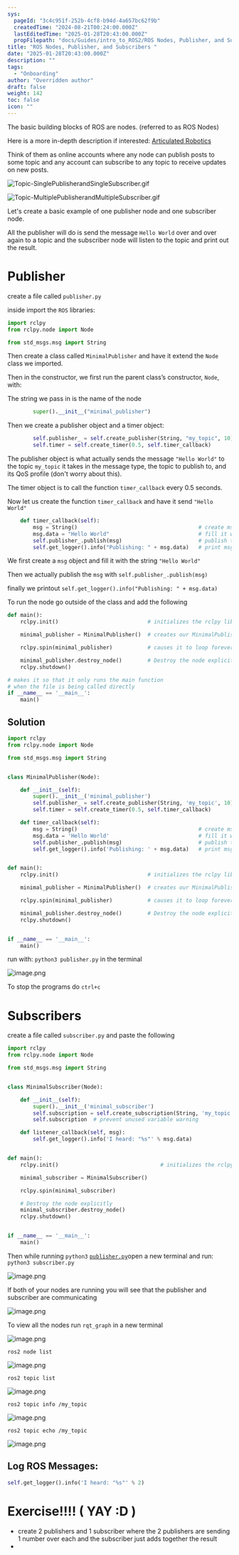 ```yaml
---
sys:
  pageId: "3c4c951f-252b-4cf8-b94d-4a657bc62f9b"
  createdTime: "2024-08-21T00:24:00.000Z"
  lastEditedTime: "2025-01-28T20:43:00.000Z"
  propFilepath: "docs/Guides/intro_to_ROS2/ROS Nodes, Publisher, and Subscribers .md"
title: "ROS Nodes, Publisher, and Subscribers "
date: "2025-01-28T20:43:00.000Z"
description: ""
tags:
  - "Onboarding"
author: "Overridden author"
draft: false
weight: 142
toc: false
icon: ""
---
```


The basic building blocks of ROS are nodes. (referred to as ROS Nodes)

Here is a more in-depth description if interested: [Articulated Robotics](https://articulatedrobotics.xyz/tutorials/ready-for-ros/ros-overview#2-nodes)

Think of them as online accounts where any node can publish posts to some topic and any account can subscribe to any topic to receive updates on new posts.

![Topic-SinglePublisherandSingleSubscriber.gif](https://docs.ros.org/en/humble/_images/Topic-SinglePublisherandSingleSubscriber.gif)

![Topic-MultiplePublisherandMultipleSubscriber.gif](https://docs.ros.org/en/humble/_images/Topic-MultiplePublisherandMultipleSubscriber.gif)

Let's create a basic example of one publisher node and one subscriber node.

All the publisher will do is send the message `Hello World` over and over again to a topic and the subscriber node will listen to the topic and print out the result.

# Publisher

create a file called `publisher.py` 

inside import the `ROS` libraries:

```python
import rclpy
from rclpy.node import Node

from std_msgs.msg import String
```

Then create a class called `MinimalPublisher` and have it extend the `Node` class we imported.

Then in the constructor, we first run the parent class’s constructor, `Node`, with:

The string we pass in is the name of the node

```python
        super().__init__("minimal_publisher")
```

Then we create a publisher object and a timer object:

```python
        self.publisher_ = self.create_publisher(String, "my_topic", 10)
        self.timer = self.create_timer(0.5, self.timer_callback)
```

The publisher object is what actually sends the message `"Hello World"` to the topic `my_topic` it takes in the message type, the topic to publish to, and its QoS profile (don't worry about this).

The timer object is to call the function `timer_callback` every 0.5 seconds.

Now let us create the function `timer_callback` and have it send `"Hello World"`

```python
    def timer_callback(self):
        msg = String()                                      # create msg object
        msg.data = "Hello World"                            # fill it with data
        self.publisher_.publish(msg)                        # publish the message
        self.get_logger().info("Publishing: " + msg.data)   # print msg
```

We first create a `msg` object and fill it with the string `"Hello World"`

Then we actually publish the `msg` with `self.publisher_.publish(msg)`

finally we printout `self.get_logger().info("Publishing: " + msg.data)`

To run the node go outside of the class and add the following

```python
def main():
    rclpy.init()                            # initializes the rclpy library

    minimal_publisher = MinimalPublisher()  # creates our MinimalPublisher object

    rclpy.spin(minimal_publisher)           # causes it to loop forever

    minimal_publisher.destroy_node()        # Destroy the node explicitly
    rclpy.shutdown()

# makes it so that it only runs the main function
# when the file is being called directly
if __name__ == '__main__': 
    main()
```

## Solution

```python
import rclpy
from rclpy.node import Node

from std_msgs.msg import String


class MinimalPublisher(Node):

    def __init__(self):
        super().__init__('minimal_publisher')
        self.publisher_ = self.create_publisher(String, 'my_topic', 10)
        self.timer = self.create_timer(0.5, self.timer_callback)

    def timer_callback(self):
        msg = String()                                      # create msg object
        msg.data = 'Hello World'                            # fill it with data
        self.publisher_.publish(msg)                        # publish the message
        self.get_logger().info('Publishing: ' + msg.data)   # print msg


def main():
    rclpy.init()                            # initializes the rclpy library

    minimal_publisher = MinimalPublisher()  # creates our MinimalPublisher object

    rclpy.spin(minimal_publisher)           # causes it to loop forever

    minimal_publisher.destroy_node()        # Destroy the node explicitly
    rclpy.shutdown()


if __name__ == '__main__':
    main()
```

run with: `python3 publisher.py` in the terminal

![image.png](https://prod-files-secure.s3.us-west-2.amazonaws.com/d518164a-d88e-44d1-a4ee-3adb3bd8bce0/9214accb-ad5b-44f1-a31c-b3167c59138b/image.png?X-Amz-Algorithm=AWS4-HMAC-SHA256&X-Amz-Content-Sha256=UNSIGNED-PAYLOAD&X-Amz-Credential=ASIAZI2LB466ZJ64TQ3P%2F20250204%2Fus-west-2%2Fs3%2Faws4_request&X-Amz-Date=20250204T181022Z&X-Amz-Expires=3600&X-Amz-Security-Token=IQoJb3JpZ2luX2VjEBoaCXVzLXdlc3QtMiJHMEUCIHH8ECablfoxOUgQ%2FG1CNH6PJLosZD7EtMBkovIU09aPAiEA0hoRa9qBS%2B2%2FUniImW56hMp1bprLtcxcP7U9ioHVQX8q%2FwMIMxAAGgw2Mzc0MjMxODM4MDUiDEF1v1B%2B1lci5cEsOSrcA909cQ%2FKmUZHSbH972DkLuAx5rMSasoXhMWwhpH5hcRNREONUlWST4ipHRyYFdrQb1BZWsWDxza1vcI6%2BxB%2FdPlrZGJodZGSqaWajXJXAkTBJ2U4CL%2F34DwJ4NBqaG%2Bi9ofugSD4RNDj1Ye0Csum9bxuhMm3mYb6pKb6ES9YnuLsVjqpQLuAF94GwalzXKDaJdK1EwtwmI6%2FUp1Mwjz%2Fu80OuBOdo%2BghUCy2PFs1OZphkG5hXd%2Btmkdx2XmJvrcIpmMlFVSiFqu3sCi%2BTU0ET8yPgq7K%2FfL9CXcA2pbjYwgRbRVJc39zv3TwA1cGlqI8CFfWfzjiDS6UkvUq1r6NNlZSylHkq3e3rq5JLP6sNhFYcdvytnCzLgmTyh6EceSvM9JkjrtLEeYgs6%2FG569o5u06lOivjnk7eyT2ik27okWQ37ohycMmrsKGsm%2BjbVYe096Sma3FSe73PPrcmDvahfLHnTXP3SZ74u%2BWcpc6%2BISpLskyt%2B4LKxlr%2BS1RmhlZV75KZ1x6L0N%2Bx6Qpk0tDZHZoBuSZ1QmpMkQnYpYvu93E3R2TxkbzwkSPky7RoUpVebScqxuDfIqUpJaMGmx0%2BQtmYF8aIuGRyYYhwGGJcfFJXjULrIZiIXHM8zUuMKSjib0GOqUB%2B5Z2085%2FiT8Clw5rl9bruNK%2BqSI7PkUgQKNBOODLG6dtT9u20tDjZg74npwi%2BZO0gJrJPo6uempRGRfXjkFVuBjQw%2FAPb7yk44%2Bb6FL0Crn0fEhzN7asKpGPYV6QGI9vtDkkqzwgUu6V3wMGobEybrxiWjMfxU%2B9iRSPW80TbMnkKfQZjlHOYe5QMRx9fDHrF4B%2FpkCDpN1BPQhhVCoXPb5eHOLQ&X-Amz-Signature=b4567fcf703bc36c3275db7318719b757984df69b29a2abfd57707279afcb65f&X-Amz-SignedHeaders=host&x-id=GetObject)

To stop the programs do `ctrl+c`

# Subscribers

create a file called `subscriber.py` and paste the following

```python
import rclpy
from rclpy.node import Node

from std_msgs.msg import String


class MinimalSubscriber(Node):

    def __init__(self):
        super().__init__('minimal_subscriber')
        self.subscription = self.create_subscription(String, 'my_topic', self.listener_callback, 10)
        self.subscription  # prevent unused variable warning

    def listener_callback(self, msg):
        self.get_logger().info('I heard: "%s"' % msg.data)


def main():
    rclpy.init()                                # initializes the rclpy library

    minimal_subscriber = MinimalSubscriber()

    rclpy.spin(minimal_subscriber)

    # Destroy the node explicitly
    minimal_subscriber.destroy_node()
    rclpy.shutdown()


if __name__ == '__main__':
    main()
```

Then while running `python3` [`publisher.py`](http://publisher.py/)open a new terminal and run: `python3 subscriber.py` 

![image.png](https://prod-files-secure.s3.us-west-2.amazonaws.com/d518164a-d88e-44d1-a4ee-3adb3bd8bce0/611fccf2-c738-4dbd-94e9-98f209092866/image.png?X-Amz-Algorithm=AWS4-HMAC-SHA256&X-Amz-Content-Sha256=UNSIGNED-PAYLOAD&X-Amz-Credential=ASIAZI2LB466ZJ64TQ3P%2F20250204%2Fus-west-2%2Fs3%2Faws4_request&X-Amz-Date=20250204T181022Z&X-Amz-Expires=3600&X-Amz-Security-Token=IQoJb3JpZ2luX2VjEBoaCXVzLXdlc3QtMiJHMEUCIHH8ECablfoxOUgQ%2FG1CNH6PJLosZD7EtMBkovIU09aPAiEA0hoRa9qBS%2B2%2FUniImW56hMp1bprLtcxcP7U9ioHVQX8q%2FwMIMxAAGgw2Mzc0MjMxODM4MDUiDEF1v1B%2B1lci5cEsOSrcA909cQ%2FKmUZHSbH972DkLuAx5rMSasoXhMWwhpH5hcRNREONUlWST4ipHRyYFdrQb1BZWsWDxza1vcI6%2BxB%2FdPlrZGJodZGSqaWajXJXAkTBJ2U4CL%2F34DwJ4NBqaG%2Bi9ofugSD4RNDj1Ye0Csum9bxuhMm3mYb6pKb6ES9YnuLsVjqpQLuAF94GwalzXKDaJdK1EwtwmI6%2FUp1Mwjz%2Fu80OuBOdo%2BghUCy2PFs1OZphkG5hXd%2Btmkdx2XmJvrcIpmMlFVSiFqu3sCi%2BTU0ET8yPgq7K%2FfL9CXcA2pbjYwgRbRVJc39zv3TwA1cGlqI8CFfWfzjiDS6UkvUq1r6NNlZSylHkq3e3rq5JLP6sNhFYcdvytnCzLgmTyh6EceSvM9JkjrtLEeYgs6%2FG569o5u06lOivjnk7eyT2ik27okWQ37ohycMmrsKGsm%2BjbVYe096Sma3FSe73PPrcmDvahfLHnTXP3SZ74u%2BWcpc6%2BISpLskyt%2B4LKxlr%2BS1RmhlZV75KZ1x6L0N%2Bx6Qpk0tDZHZoBuSZ1QmpMkQnYpYvu93E3R2TxkbzwkSPky7RoUpVebScqxuDfIqUpJaMGmx0%2BQtmYF8aIuGRyYYhwGGJcfFJXjULrIZiIXHM8zUuMKSjib0GOqUB%2B5Z2085%2FiT8Clw5rl9bruNK%2BqSI7PkUgQKNBOODLG6dtT9u20tDjZg74npwi%2BZO0gJrJPo6uempRGRfXjkFVuBjQw%2FAPb7yk44%2Bb6FL0Crn0fEhzN7asKpGPYV6QGI9vtDkkqzwgUu6V3wMGobEybrxiWjMfxU%2B9iRSPW80TbMnkKfQZjlHOYe5QMRx9fDHrF4B%2FpkCDpN1BPQhhVCoXPb5eHOLQ&X-Amz-Signature=0086360eaa8ba594e4b04a482fabc692e1931018aede7a3835d1d9b019bebde3&X-Amz-SignedHeaders=host&x-id=GetObject)

If both of your nodes are running you will see that the publisher and subscriber are communicating

![image.png](https://prod-files-secure.s3.us-west-2.amazonaws.com/d518164a-d88e-44d1-a4ee-3adb3bd8bce0/eea428b5-1cf0-43bb-a30b-81cbaf6c5c78/image.png?X-Amz-Algorithm=AWS4-HMAC-SHA256&X-Amz-Content-Sha256=UNSIGNED-PAYLOAD&X-Amz-Credential=ASIAZI2LB466ZJ64TQ3P%2F20250204%2Fus-west-2%2Fs3%2Faws4_request&X-Amz-Date=20250204T181022Z&X-Amz-Expires=3600&X-Amz-Security-Token=IQoJb3JpZ2luX2VjEBoaCXVzLXdlc3QtMiJHMEUCIHH8ECablfoxOUgQ%2FG1CNH6PJLosZD7EtMBkovIU09aPAiEA0hoRa9qBS%2B2%2FUniImW56hMp1bprLtcxcP7U9ioHVQX8q%2FwMIMxAAGgw2Mzc0MjMxODM4MDUiDEF1v1B%2B1lci5cEsOSrcA909cQ%2FKmUZHSbH972DkLuAx5rMSasoXhMWwhpH5hcRNREONUlWST4ipHRyYFdrQb1BZWsWDxza1vcI6%2BxB%2FdPlrZGJodZGSqaWajXJXAkTBJ2U4CL%2F34DwJ4NBqaG%2Bi9ofugSD4RNDj1Ye0Csum9bxuhMm3mYb6pKb6ES9YnuLsVjqpQLuAF94GwalzXKDaJdK1EwtwmI6%2FUp1Mwjz%2Fu80OuBOdo%2BghUCy2PFs1OZphkG5hXd%2Btmkdx2XmJvrcIpmMlFVSiFqu3sCi%2BTU0ET8yPgq7K%2FfL9CXcA2pbjYwgRbRVJc39zv3TwA1cGlqI8CFfWfzjiDS6UkvUq1r6NNlZSylHkq3e3rq5JLP6sNhFYcdvytnCzLgmTyh6EceSvM9JkjrtLEeYgs6%2FG569o5u06lOivjnk7eyT2ik27okWQ37ohycMmrsKGsm%2BjbVYe096Sma3FSe73PPrcmDvahfLHnTXP3SZ74u%2BWcpc6%2BISpLskyt%2B4LKxlr%2BS1RmhlZV75KZ1x6L0N%2Bx6Qpk0tDZHZoBuSZ1QmpMkQnYpYvu93E3R2TxkbzwkSPky7RoUpVebScqxuDfIqUpJaMGmx0%2BQtmYF8aIuGRyYYhwGGJcfFJXjULrIZiIXHM8zUuMKSjib0GOqUB%2B5Z2085%2FiT8Clw5rl9bruNK%2BqSI7PkUgQKNBOODLG6dtT9u20tDjZg74npwi%2BZO0gJrJPo6uempRGRfXjkFVuBjQw%2FAPb7yk44%2Bb6FL0Crn0fEhzN7asKpGPYV6QGI9vtDkkqzwgUu6V3wMGobEybrxiWjMfxU%2B9iRSPW80TbMnkKfQZjlHOYe5QMRx9fDHrF4B%2FpkCDpN1BPQhhVCoXPb5eHOLQ&X-Amz-Signature=58723d128989145b84f314533f905b4c67f356fbb00f24621d95ba8a605c78e2&X-Amz-SignedHeaders=host&x-id=GetObject)

To view all the nodes run `rqt_graph` in a new terminal

![image.png](https://prod-files-secure.s3.us-west-2.amazonaws.com/d518164a-d88e-44d1-a4ee-3adb3bd8bce0/1d98e964-4318-4d62-b5c4-8c8f78368598/image.png?X-Amz-Algorithm=AWS4-HMAC-SHA256&X-Amz-Content-Sha256=UNSIGNED-PAYLOAD&X-Amz-Credential=ASIAZI2LB466ZJ64TQ3P%2F20250204%2Fus-west-2%2Fs3%2Faws4_request&X-Amz-Date=20250204T181022Z&X-Amz-Expires=3600&X-Amz-Security-Token=IQoJb3JpZ2luX2VjEBoaCXVzLXdlc3QtMiJHMEUCIHH8ECablfoxOUgQ%2FG1CNH6PJLosZD7EtMBkovIU09aPAiEA0hoRa9qBS%2B2%2FUniImW56hMp1bprLtcxcP7U9ioHVQX8q%2FwMIMxAAGgw2Mzc0MjMxODM4MDUiDEF1v1B%2B1lci5cEsOSrcA909cQ%2FKmUZHSbH972DkLuAx5rMSasoXhMWwhpH5hcRNREONUlWST4ipHRyYFdrQb1BZWsWDxza1vcI6%2BxB%2FdPlrZGJodZGSqaWajXJXAkTBJ2U4CL%2F34DwJ4NBqaG%2Bi9ofugSD4RNDj1Ye0Csum9bxuhMm3mYb6pKb6ES9YnuLsVjqpQLuAF94GwalzXKDaJdK1EwtwmI6%2FUp1Mwjz%2Fu80OuBOdo%2BghUCy2PFs1OZphkG5hXd%2Btmkdx2XmJvrcIpmMlFVSiFqu3sCi%2BTU0ET8yPgq7K%2FfL9CXcA2pbjYwgRbRVJc39zv3TwA1cGlqI8CFfWfzjiDS6UkvUq1r6NNlZSylHkq3e3rq5JLP6sNhFYcdvytnCzLgmTyh6EceSvM9JkjrtLEeYgs6%2FG569o5u06lOivjnk7eyT2ik27okWQ37ohycMmrsKGsm%2BjbVYe096Sma3FSe73PPrcmDvahfLHnTXP3SZ74u%2BWcpc6%2BISpLskyt%2B4LKxlr%2BS1RmhlZV75KZ1x6L0N%2Bx6Qpk0tDZHZoBuSZ1QmpMkQnYpYvu93E3R2TxkbzwkSPky7RoUpVebScqxuDfIqUpJaMGmx0%2BQtmYF8aIuGRyYYhwGGJcfFJXjULrIZiIXHM8zUuMKSjib0GOqUB%2B5Z2085%2FiT8Clw5rl9bruNK%2BqSI7PkUgQKNBOODLG6dtT9u20tDjZg74npwi%2BZO0gJrJPo6uempRGRfXjkFVuBjQw%2FAPb7yk44%2Bb6FL0Crn0fEhzN7asKpGPYV6QGI9vtDkkqzwgUu6V3wMGobEybrxiWjMfxU%2B9iRSPW80TbMnkKfQZjlHOYe5QMRx9fDHrF4B%2FpkCDpN1BPQhhVCoXPb5eHOLQ&X-Amz-Signature=cbdaf7f275a9a3393569de43fe5d8d699317dafd8aaee082a9fb6e1ee9bedba1&X-Amz-SignedHeaders=host&x-id=GetObject)

`ros2 node list`

![image.png](https://prod-files-secure.s3.us-west-2.amazonaws.com/d518164a-d88e-44d1-a4ee-3adb3bd8bce0/680ac8cf-e6d9-4164-9ece-5b9a6fccffee/image.png?X-Amz-Algorithm=AWS4-HMAC-SHA256&X-Amz-Content-Sha256=UNSIGNED-PAYLOAD&X-Amz-Credential=ASIAZI2LB466ZJ64TQ3P%2F20250204%2Fus-west-2%2Fs3%2Faws4_request&X-Amz-Date=20250204T181022Z&X-Amz-Expires=3600&X-Amz-Security-Token=IQoJb3JpZ2luX2VjEBoaCXVzLXdlc3QtMiJHMEUCIHH8ECablfoxOUgQ%2FG1CNH6PJLosZD7EtMBkovIU09aPAiEA0hoRa9qBS%2B2%2FUniImW56hMp1bprLtcxcP7U9ioHVQX8q%2FwMIMxAAGgw2Mzc0MjMxODM4MDUiDEF1v1B%2B1lci5cEsOSrcA909cQ%2FKmUZHSbH972DkLuAx5rMSasoXhMWwhpH5hcRNREONUlWST4ipHRyYFdrQb1BZWsWDxza1vcI6%2BxB%2FdPlrZGJodZGSqaWajXJXAkTBJ2U4CL%2F34DwJ4NBqaG%2Bi9ofugSD4RNDj1Ye0Csum9bxuhMm3mYb6pKb6ES9YnuLsVjqpQLuAF94GwalzXKDaJdK1EwtwmI6%2FUp1Mwjz%2Fu80OuBOdo%2BghUCy2PFs1OZphkG5hXd%2Btmkdx2XmJvrcIpmMlFVSiFqu3sCi%2BTU0ET8yPgq7K%2FfL9CXcA2pbjYwgRbRVJc39zv3TwA1cGlqI8CFfWfzjiDS6UkvUq1r6NNlZSylHkq3e3rq5JLP6sNhFYcdvytnCzLgmTyh6EceSvM9JkjrtLEeYgs6%2FG569o5u06lOivjnk7eyT2ik27okWQ37ohycMmrsKGsm%2BjbVYe096Sma3FSe73PPrcmDvahfLHnTXP3SZ74u%2BWcpc6%2BISpLskyt%2B4LKxlr%2BS1RmhlZV75KZ1x6L0N%2Bx6Qpk0tDZHZoBuSZ1QmpMkQnYpYvu93E3R2TxkbzwkSPky7RoUpVebScqxuDfIqUpJaMGmx0%2BQtmYF8aIuGRyYYhwGGJcfFJXjULrIZiIXHM8zUuMKSjib0GOqUB%2B5Z2085%2FiT8Clw5rl9bruNK%2BqSI7PkUgQKNBOODLG6dtT9u20tDjZg74npwi%2BZO0gJrJPo6uempRGRfXjkFVuBjQw%2FAPb7yk44%2Bb6FL0Crn0fEhzN7asKpGPYV6QGI9vtDkkqzwgUu6V3wMGobEybrxiWjMfxU%2B9iRSPW80TbMnkKfQZjlHOYe5QMRx9fDHrF4B%2FpkCDpN1BPQhhVCoXPb5eHOLQ&X-Amz-Signature=4240302e977fcd8ff1b76fd0a5180a9af069f97cd04952a0217bfd396c75a11e&X-Amz-SignedHeaders=host&x-id=GetObject)

`ros2 topic list`

![image.png](https://prod-files-secure.s3.us-west-2.amazonaws.com/d518164a-d88e-44d1-a4ee-3adb3bd8bce0/eee2ebe1-27ef-4a4a-96fb-2ca54126fb29/image.png?X-Amz-Algorithm=AWS4-HMAC-SHA256&X-Amz-Content-Sha256=UNSIGNED-PAYLOAD&X-Amz-Credential=ASIAZI2LB466ZJ64TQ3P%2F20250204%2Fus-west-2%2Fs3%2Faws4_request&X-Amz-Date=20250204T181022Z&X-Amz-Expires=3600&X-Amz-Security-Token=IQoJb3JpZ2luX2VjEBoaCXVzLXdlc3QtMiJHMEUCIHH8ECablfoxOUgQ%2FG1CNH6PJLosZD7EtMBkovIU09aPAiEA0hoRa9qBS%2B2%2FUniImW56hMp1bprLtcxcP7U9ioHVQX8q%2FwMIMxAAGgw2Mzc0MjMxODM4MDUiDEF1v1B%2B1lci5cEsOSrcA909cQ%2FKmUZHSbH972DkLuAx5rMSasoXhMWwhpH5hcRNREONUlWST4ipHRyYFdrQb1BZWsWDxza1vcI6%2BxB%2FdPlrZGJodZGSqaWajXJXAkTBJ2U4CL%2F34DwJ4NBqaG%2Bi9ofugSD4RNDj1Ye0Csum9bxuhMm3mYb6pKb6ES9YnuLsVjqpQLuAF94GwalzXKDaJdK1EwtwmI6%2FUp1Mwjz%2Fu80OuBOdo%2BghUCy2PFs1OZphkG5hXd%2Btmkdx2XmJvrcIpmMlFVSiFqu3sCi%2BTU0ET8yPgq7K%2FfL9CXcA2pbjYwgRbRVJc39zv3TwA1cGlqI8CFfWfzjiDS6UkvUq1r6NNlZSylHkq3e3rq5JLP6sNhFYcdvytnCzLgmTyh6EceSvM9JkjrtLEeYgs6%2FG569o5u06lOivjnk7eyT2ik27okWQ37ohycMmrsKGsm%2BjbVYe096Sma3FSe73PPrcmDvahfLHnTXP3SZ74u%2BWcpc6%2BISpLskyt%2B4LKxlr%2BS1RmhlZV75KZ1x6L0N%2Bx6Qpk0tDZHZoBuSZ1QmpMkQnYpYvu93E3R2TxkbzwkSPky7RoUpVebScqxuDfIqUpJaMGmx0%2BQtmYF8aIuGRyYYhwGGJcfFJXjULrIZiIXHM8zUuMKSjib0GOqUB%2B5Z2085%2FiT8Clw5rl9bruNK%2BqSI7PkUgQKNBOODLG6dtT9u20tDjZg74npwi%2BZO0gJrJPo6uempRGRfXjkFVuBjQw%2FAPb7yk44%2Bb6FL0Crn0fEhzN7asKpGPYV6QGI9vtDkkqzwgUu6V3wMGobEybrxiWjMfxU%2B9iRSPW80TbMnkKfQZjlHOYe5QMRx9fDHrF4B%2FpkCDpN1BPQhhVCoXPb5eHOLQ&X-Amz-Signature=1ce5381ce7d9fa9e8d1dee7c62dacae4118579b2d43129c932c005213172941b&X-Amz-SignedHeaders=host&x-id=GetObject)

`ros2 topic info /my_topic`

![image.png](https://prod-files-secure.s3.us-west-2.amazonaws.com/d518164a-d88e-44d1-a4ee-3adb3bd8bce0/6288ef12-cb9e-406f-b9eb-65feed3a9011/image.png?X-Amz-Algorithm=AWS4-HMAC-SHA256&X-Amz-Content-Sha256=UNSIGNED-PAYLOAD&X-Amz-Credential=ASIAZI2LB466ZJ64TQ3P%2F20250204%2Fus-west-2%2Fs3%2Faws4_request&X-Amz-Date=20250204T181022Z&X-Amz-Expires=3600&X-Amz-Security-Token=IQoJb3JpZ2luX2VjEBoaCXVzLXdlc3QtMiJHMEUCIHH8ECablfoxOUgQ%2FG1CNH6PJLosZD7EtMBkovIU09aPAiEA0hoRa9qBS%2B2%2FUniImW56hMp1bprLtcxcP7U9ioHVQX8q%2FwMIMxAAGgw2Mzc0MjMxODM4MDUiDEF1v1B%2B1lci5cEsOSrcA909cQ%2FKmUZHSbH972DkLuAx5rMSasoXhMWwhpH5hcRNREONUlWST4ipHRyYFdrQb1BZWsWDxza1vcI6%2BxB%2FdPlrZGJodZGSqaWajXJXAkTBJ2U4CL%2F34DwJ4NBqaG%2Bi9ofugSD4RNDj1Ye0Csum9bxuhMm3mYb6pKb6ES9YnuLsVjqpQLuAF94GwalzXKDaJdK1EwtwmI6%2FUp1Mwjz%2Fu80OuBOdo%2BghUCy2PFs1OZphkG5hXd%2Btmkdx2XmJvrcIpmMlFVSiFqu3sCi%2BTU0ET8yPgq7K%2FfL9CXcA2pbjYwgRbRVJc39zv3TwA1cGlqI8CFfWfzjiDS6UkvUq1r6NNlZSylHkq3e3rq5JLP6sNhFYcdvytnCzLgmTyh6EceSvM9JkjrtLEeYgs6%2FG569o5u06lOivjnk7eyT2ik27okWQ37ohycMmrsKGsm%2BjbVYe096Sma3FSe73PPrcmDvahfLHnTXP3SZ74u%2BWcpc6%2BISpLskyt%2B4LKxlr%2BS1RmhlZV75KZ1x6L0N%2Bx6Qpk0tDZHZoBuSZ1QmpMkQnYpYvu93E3R2TxkbzwkSPky7RoUpVebScqxuDfIqUpJaMGmx0%2BQtmYF8aIuGRyYYhwGGJcfFJXjULrIZiIXHM8zUuMKSjib0GOqUB%2B5Z2085%2FiT8Clw5rl9bruNK%2BqSI7PkUgQKNBOODLG6dtT9u20tDjZg74npwi%2BZO0gJrJPo6uempRGRfXjkFVuBjQw%2FAPb7yk44%2Bb6FL0Crn0fEhzN7asKpGPYV6QGI9vtDkkqzwgUu6V3wMGobEybrxiWjMfxU%2B9iRSPW80TbMnkKfQZjlHOYe5QMRx9fDHrF4B%2FpkCDpN1BPQhhVCoXPb5eHOLQ&X-Amz-Signature=035c0d63c4035d3da651a102e3fd0e3448db6800c1ba3225c6fb840a935f75e8&X-Amz-SignedHeaders=host&x-id=GetObject)

`ros2 topic echo /my_topic`

![image.png](https://prod-files-secure.s3.us-west-2.amazonaws.com/d518164a-d88e-44d1-a4ee-3adb3bd8bce0/0a6fcb4d-422d-4a6c-a803-749ef4adf2c6/image.png?X-Amz-Algorithm=AWS4-HMAC-SHA256&X-Amz-Content-Sha256=UNSIGNED-PAYLOAD&X-Amz-Credential=ASIAZI2LB466ZJ64TQ3P%2F20250204%2Fus-west-2%2Fs3%2Faws4_request&X-Amz-Date=20250204T181022Z&X-Amz-Expires=3600&X-Amz-Security-Token=IQoJb3JpZ2luX2VjEBoaCXVzLXdlc3QtMiJHMEUCIHH8ECablfoxOUgQ%2FG1CNH6PJLosZD7EtMBkovIU09aPAiEA0hoRa9qBS%2B2%2FUniImW56hMp1bprLtcxcP7U9ioHVQX8q%2FwMIMxAAGgw2Mzc0MjMxODM4MDUiDEF1v1B%2B1lci5cEsOSrcA909cQ%2FKmUZHSbH972DkLuAx5rMSasoXhMWwhpH5hcRNREONUlWST4ipHRyYFdrQb1BZWsWDxza1vcI6%2BxB%2FdPlrZGJodZGSqaWajXJXAkTBJ2U4CL%2F34DwJ4NBqaG%2Bi9ofugSD4RNDj1Ye0Csum9bxuhMm3mYb6pKb6ES9YnuLsVjqpQLuAF94GwalzXKDaJdK1EwtwmI6%2FUp1Mwjz%2Fu80OuBOdo%2BghUCy2PFs1OZphkG5hXd%2Btmkdx2XmJvrcIpmMlFVSiFqu3sCi%2BTU0ET8yPgq7K%2FfL9CXcA2pbjYwgRbRVJc39zv3TwA1cGlqI8CFfWfzjiDS6UkvUq1r6NNlZSylHkq3e3rq5JLP6sNhFYcdvytnCzLgmTyh6EceSvM9JkjrtLEeYgs6%2FG569o5u06lOivjnk7eyT2ik27okWQ37ohycMmrsKGsm%2BjbVYe096Sma3FSe73PPrcmDvahfLHnTXP3SZ74u%2BWcpc6%2BISpLskyt%2B4LKxlr%2BS1RmhlZV75KZ1x6L0N%2Bx6Qpk0tDZHZoBuSZ1QmpMkQnYpYvu93E3R2TxkbzwkSPky7RoUpVebScqxuDfIqUpJaMGmx0%2BQtmYF8aIuGRyYYhwGGJcfFJXjULrIZiIXHM8zUuMKSjib0GOqUB%2B5Z2085%2FiT8Clw5rl9bruNK%2BqSI7PkUgQKNBOODLG6dtT9u20tDjZg74npwi%2BZO0gJrJPo6uempRGRfXjkFVuBjQw%2FAPb7yk44%2Bb6FL0Crn0fEhzN7asKpGPYV6QGI9vtDkkqzwgUu6V3wMGobEybrxiWjMfxU%2B9iRSPW80TbMnkKfQZjlHOYe5QMRx9fDHrF4B%2FpkCDpN1BPQhhVCoXPb5eHOLQ&X-Amz-Signature=bc6ce4df2c30d78878cbbbbd545e1cd8ebbdb6ff1fb9234029ddaf13fd4dcc76&X-Amz-SignedHeaders=host&x-id=GetObject)

## Log ROS Messages:

```python
self.get_logger().info('I heard: "%s"' % 2)
```

# Exercise!!!! ( YAY :D )

- create 2 publishers and 1 subscriber where the 2 publishers are sending 1 number over each and the subscriber just adds together the result
- 

